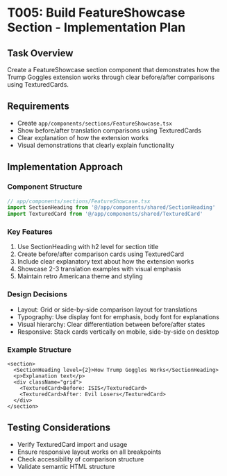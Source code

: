 # T005: Build FeatureShowcase Section - Implementation Plan

## Task Overview
Create a FeatureShowcase section component that demonstrates how the Trump Goggles extension works through clear before/after comparisons using TexturedCards.

## Requirements
- Create `app/components/sections/FeatureShowcase.tsx`
- Show before/after translation comparisons using TexturedCards
- Clear explanation of how the extension works
- Visual demonstrations that clearly explain functionality

## Implementation Approach

### Component Structure
```typescript
// app/components/sections/FeatureShowcase.tsx
import SectionHeading from '@/app/components/shared/SectionHeading'
import TexturedCard from '@/app/components/shared/TexturedCard'
```

### Key Features
1. Use SectionHeading with h2 level for section title
2. Create before/after comparison cards using TexturedCard
3. Include clear explanatory text about how the extension works
4. Showcase 2-3 translation examples with visual emphasis
5. Maintain retro Americana theme and styling

### Design Decisions
- Layout: Grid or side-by-side comparison layout for translations
- Typography: Use display font for emphasis, body font for explanations
- Visual hierarchy: Clear differentiation between before/after states
- Responsive: Stack cards vertically on mobile, side-by-side on desktop

### Example Structure
```
<section>
  <SectionHeading level={2}>How Trump Goggles Works</SectionHeading>
  <p>Explanation text</p>
  <div className="grid">
    <TexturedCard>Before: ISIS</TexturedCard>
    <TexturedCard>After: Evil Losers</TexturedCard>
  </div>
</section>
```

## Testing Considerations
- Verify TexturedCard import and usage
- Ensure responsive layout works on all breakpoints
- Check accessibility of comparison structure
- Validate semantic HTML structure
